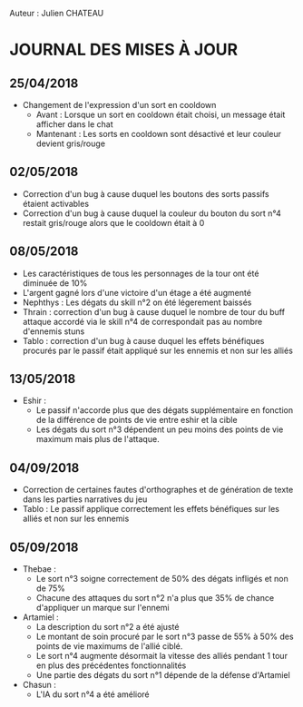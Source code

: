 Auteur : Julien CHATEAU

# JOURNAL DES MISES À JOUR

## 25/04/2018
* Changement de l'expression d'un sort en cooldown
    * Avant : Lorsque un sort en cooldown était choisi, un message était afficher dans le chat
    * Mantenant : Les sorts en cooldown sont désactivé et leur couleur devient gris/rouge

## 02/05/2018
* Correction d'un bug à cause duquel les boutons des sorts passifs étaient activables
* Correction d'un bug à cause duquel la couleur du bouton du sort n°4 restait gris/rouge alors que le cooldown était à 0

## 08/05/2018
* Les caractéristiques de tous les personnages de la tour ont été diminuée de 10%
* L'argent gagné lors d'une victoire d'un étage a été augmenté
* Nephthys : Les dégats du skill n°2 on été légerement baissés
* Thrain : correction d'un bug à cause duquel le nombre de tour du buff attaque accordé via le skill n°4 de correspondait pas au nombre d'ennemis stuns
* Tablo : correction d'un bug à cause duquel les effets bénéfiques procurés par le passif était appliqué sur les ennemis et non sur les alliés

## 13/05/2018
* Eshir :
    * Le passif n'accorde plus que des dégats supplémentaire en fonction de la différence de points de vie entre eshir et la cible
    * Les dégats du sort n°3 dépendent un peu moins des points de vie maximum mais plus de l'attaque.

## 04/09/2018
* Correction de certaines fautes d'orthographes et de génération de texte dans les parties narratives du jeu
* Tablo : Le passif applique correctement les effets bénéfiques sur les alliés et non sur les ennemis

## 05/09/2018
* Thebae :
    * Le sort n°3 soigne correctement de 50% des dégats infligés et non de 75%
    * Chacune des attaques du sort n°2 n'a plus que 35% de chance d'appliquer un marque sur l'ennemi
* Artamiel :
    * La description du sort n°2 a été ajusté
    * Le montant de soin procuré par le sort n°3 passe de 55% à 50% des points de vie maximums de l'allié ciblé.
    * Le sort n°4 augmente désormait la vitesse des alliés pendant 1 tour en plus des précédentes fonctionnalités
    * Une partie des dégats du sort n°1 dépende de la défense d'Artamiel
* Chasun :
    * L'IA du sort n°4 a été amélioré
